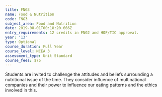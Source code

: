 ```yaml
---
title: FNG3
name: Food & Nutrition
code: FNG3
subject_area: Food and Nutrition
date: 2019-08-01T00:18:20.666Z
entry_requirements: 12 credits in FNG2 and HOF/TIC approval.
year: '13'
type: Optional
course_duration: Full Year
course_level: NCEA 3
assessment_type: Unit Standard
course_fees: $75
---
```

Students are invited to challenge the attitudes and beliefs surrounding a nutritional issue of the time. They consider influence of multinational companies and their power to influence our eating patterns and the ethics involved in this.
